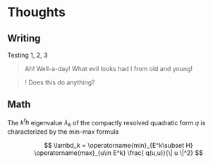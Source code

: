 # Thoughts

## Writing

Testing 1, 2, 3

> Ah! Well-a-day! What evil looks had I from old and young!

>! Does this do anything?

## Math

The $k^th$ eigenvalue $\lambda_k$ of the compactly resolved quadratic form $q$ is characterized by the min-max formula

$$ \lambd_k = \operatorname{min}_{E^k\subset H} \operatorname{max}_{u\in E^k} \frac{ q(u,u)}{\| u \|^2} $$
